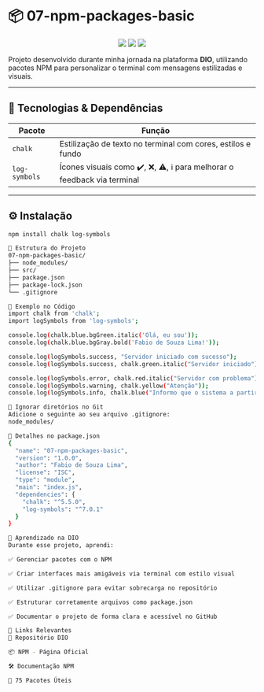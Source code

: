 # 📦 07-npm-packages-basic

<p align="center">
  <img src="https://img.shields.io/badge/NPM-Packages-blue?style=for-the-badge&logo=npm" />
  <img src="https://img.shields.io/badge/Node.js-%232F74C0?style=for-the-badge&logo=node.js&logoColor=white" />
  <img src="https://img.shields.io/badge/Status-Em%20Desenvolvimento-yellow?style=for-the-badge" />
</p>

Projeto desenvolvido durante minha jornada na plataforma **DIO**, utilizando pacotes NPM para personalizar o terminal com mensagens estilizadas e visuais.

---

## 🧰 Tecnologias & Dependências

| Pacote       | Função                                                             |
|--------------|--------------------------------------------------------------------|
| `chalk`      | Estilização de texto no terminal com cores, estilos e fundo       |
| `log-symbols`| Ícones visuais como ✔️, ❌, ⚠️, ℹ️ para melhorar o feedback via terminal |

---

## ⚙️ Instalação

```bash
npm install chalk log-symbols

📂 Estrutura do Projeto
07-npm-packages-basic/
├── node_modules/
├── src/
├── package.json
├── package-lock.json
└── .gitignore

🧪 Exemplo no Código
import chalk from 'chalk';
import logSymbols from 'log-symbols';

console.log(chalk.blue.bgGreen.italic('Olá, eu sou'));
console.log(chalk.blue.bgGray.bold('Fabio de Souza Lima!'));

console.log(logSymbols.success, "Servidor iniciado com sucesso");
console.log(logSymbols.success, chalk.green.italic("Servidor iniciado"));

console.log(logSymbols.error, chalk.red.italic("Servidor com problema"));
console.log(logSymbols.warning, chalk.yellow("Atenção"));
console.log(logSymbols.info, chalk.blue("Informo que o sistema a partir das 0h estará inoperante."));

🧼 Ignorar diretórios no Git
Adicione o seguinte ao seu arquivo .gitignore:
node_modules/

📝 Detalhes no package.json
{
  "name": "07-npm-packages-basic",
  "version": "1.0.0",
  "author": "Fabio de Souza Lima",
  "license": "ISC",
  "type": "module",
  "main": "index.js",
  "dependencies": {
    "chalk": "^5.5.0",
    "log-symbols": "^7.0.1"
  }
}

🚀 Aprendizado na DIO
Durante esse projeto, aprendi:

✅ Gerenciar pacotes com o NPM

✅ Criar interfaces mais amigáveis via terminal com estilo visual

✅ Utilizar .gitignore para evitar sobrecarga no repositório

✅ Estruturar corretamente arquivos como package.json

✅ Documentar o projeto de forma clara e acessível no GitHub

🔗 Links Relevantes
📁 Repositório DIO

📦 NPM - Página Oficial

🛠️ Documentação NPM

🧠 75 Pacotes Úteis



